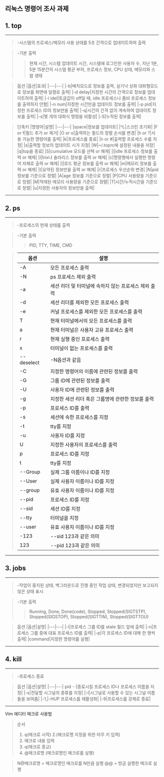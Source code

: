  **리눅스 명령어 조사 과제**
------
## 1. top
------
>-시스템의 프로세스/메모리 사용 상태를 5초 간격으로 업데이트하여 출력

>-기본 출력
>>현재 시간, 시스템 업데이트 시간, 시스템에 로그인한 사용자 수, 지난 1분, 5분 15분간의 시스템 평균 부하, 프로세스 정보, CPU 상태, 메모리와 스왑 생태

>옵션
>|옵션|효과|
>|---|---|
>|-b|배치모드로 정보를 출력, 실기낙 상화 대화형모드로 정보를 화면에 일렬로 출력|
>|-d delay|지정한 시간의 간격으로 정보를 업데이트하여 출력|
>|-i idel|토글값이 off일 때, idle 프로세스나 좀비 프로세스 정보를 출력하지 안함|
>|-n num|지정한 시간만큼 업데이트 정보를 출력|
>|-p pid|지정한 프로세스 ID의 정보만을 출력|
>|-q|시간의 간격 없이 계속하여 업데이트 정보를 출력|
>|-s|몇 개의 대화식 명령을 비활성|
>|-S|누적된 정보를 출력|

>단축키
>|명령어|설명|
>|---|---|
>|space|정보를 업데이트|
>|^L|스크린 초기화|
>|F or f|필드 추가 or 제거|
>|O or o|출력하는 필드의 정렬 순서를 변경|
>|h or ?|사용 가능한 명령어를 출력|
>|k|프로세스를 종료|
>|n or #|출력할 프로세스 수를 지정|
>|s|출력할 정보의 업데이트 시가 지정|
>|W|~/.toprc에 설정된 내용을 저장|
>|q|top을 종료|
>|S|cumulative 모드를 선택 or 해제|
>|i|idle 프로세스 정보를 출력 or 해제|
>|I|Irix나 솔라리스 정보를 출력 or 해제|
>|c|명령행에서 실행한 명령어 자체로 출력 or 해제|
>|l|로드 평균 정보를 출력 or 해제|
>|m|메모리 정보를 출력 or 해제|
>|t|요약된 정보만을 출력 or 해제|
>|r|프로세스 우선순위 변경|
>|N|pid 정보를 기준으로 정렬|
>|A|age 정보를 기준으로 정렬|
>|P|CPU 사용량을 기준으로 정렬|
>|M|적재된 메모리 사용량을 기준으로 정렬|
>|T|시간/누적시간을 기준으로 정렬|
>|u|지정한 사용자의 정보만을 출력|

------
## 2. ps
------
>-프로세스의 현재 상태를 출력

>-기본 출력
>>PID, TTY, TIME, CMD

>|옵션|설명|
>|---|---|
>|-A|모든 프로세스 출력|
>|-N|ps 프로세스 제외 출력|
>|-a|세션 리더 및 터미널에 속하지 않는 프로세스 제외 출력|
>|-d|세션 리더를 제외한 모든 프로세스 출력|
>|-e|커널 프로세스를 제외한 모든 프로세스를 출력|
>|T|현재 터미널에서의 모든 프로세스를 출력|
>|a|현재 터미널은 사용자 고유 프로세스 출력|
>|r|현재 실행 중인 프로세스 출력|
>|x|터미널이 없는 프로세스를 출력|
>|--deselect|-N옵션과 같음|
>|-C|지정한 명령어의 이름에 관련된 정보를 출력|
>|-G|그룹 ID에 관련된 정보를 출력|
>|-U|사용자 ID에 관련된 정보를 출력|
>|-g|지정한 세션 리더 혹은 그룹명에 관련한 정보를 출력|
>|-p|프로세스 ID를 출력|
>|-s|세션에 속한 프로세스를 지정|
>|-t|tty를 지정|
>|-u|사용자 ID를 지정|
>|U|지정한 사용자의 프로세스를 출력|
>|p|프로세스 ID를 지정|
>|t|tty를 지정|
>|--Group|실제 그룹 이름이나 ID를 지정|
>|--User|실제 사용자 이름이나 ID를 지정|
>|--group|유효 사용자 이름이나 ID를 지정|
>|--pid|프로세스 ID를 지정|
>|--sid|세션 ID를 지정|
>|--tty|터미널을 지정|
>|--user|유효 사용자 이름이나 ID를 지정|
>|-123|--sid 123과 같은 의미|
>|123|--pid 123과 같은 의미|

------
## 3. jobs
------
>-작업이 중지된 상태, 백그라운드로 진행 중인 작업 상태, 변경되었지만 보고되지 않은 상태 표시

>-기본 출력
>>Running, Done, Done(code), Stopped, Stopped(SIGTSTP), Stopped(SIGSTOP), Stopped(SIGTTIN), Stopped(SIGTTOU)

>옵션
>|옵션|설명|
>|---|---|
>|-l|프로세스 그룹 ID를 state 필드 앞에 출력|
>|-n|프로세스 그룹 중에 대표 프로세스 ID를 출력|
>|-p|각 프로세스 ID에 대해 한 행씩 출력|
>|command|지정한 명령어를 실행|

------
## 4. kill
------
>-프로세스 종료

>옵션
>|옵션|설명|
>|---|---|
>pid ···|종료시킬 프로세스 ID나 프로세스 이름을 지정|
>|-s|전달할 시그널의 종류를 지정|
>|-l|시그널로 사용할 수 있는 시그널 이름들을 보여줌|
>|-1,|-HUP 프로세스를 재활성화|
>|-9|프로세스를 강제로 종료|

------

Vim 에디터 매크로 사용법
>순서
>1. q(매크로 시작)
>2.(매크로명 지정을 위한 아무 키 입력)
>3. 매크로 내용 입력
>4. q(매크로 종교)
>5. @매크로명 (매크로명인 매크로를 실행)

>N@매크로명 = 매크로명인 매크로를 N만큼 실행
>@@ = 방금 실행한 매크로 실행
